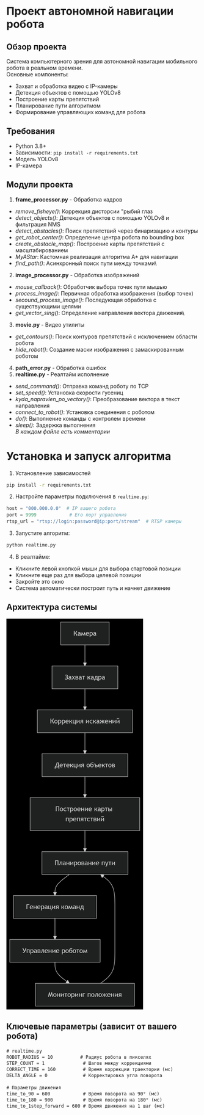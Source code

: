 # Проект автономной навигации робота
## Обзор проекта
Система компьютерного зрения для автономной навигации мобильного робота в реальном времени.\
Основные компоненты:
- Захват и обработка видео с IP-камеры
- Детекция объектов с помощью YOLOv8
- Построение карты препятствий
- Планирование пути алгоритмом
- Формирование управляющих команд для робота
## Требования
- Python 3.8+
- Зависимости: `pip install -r requirements.txt`
- Модель YOLOv8
- IP-камера
## Модули проекта
1. **frame_processor.py** - Обработка кадров
- *remove_fisheye()*: Коррекция дисторсии "рыбий глаз
- *detect_objects()*: Детекция объектов с помощью YOLOv8 и фильтрация NMS
- *detect_obstacles()*: Поиск препятствий через бинаризацию и контуры
- *get_robot_center()*: Определение центра робота по bounding box
- *create_obstacle_map()*: Построение карты препятствий с масштабированием
- *MyAStar*: Кастомная реализация алгоритма A* для навигации
- *find_path()*: Асинхронный поиск пути между точками\
2. **image_processor.py** - Обработка изображений
- *mouse_callback()*: Обработчик выбора точек пути мышью
- *process_image()*: Первичная обработка изображения (выбор точек)
- *secound_process_image()*: Последующая обработка с существующими целями
- *get_vector_sing()*: Определение направления вектора движения\
3. **movie.py** - Видео утилиты
- *get_contours()*: Поиск контуров препятствий с исключением области робота
- *hide_robot()*: Создание маски изображения с замаскированным роботом
4. **path_error.py** - Обработка ошибок
5. **realtime.py** - Реалтайм исполнение
- *send_command()*: Отправка команд роботу по TCP
- *set_speed()*: Установка скорости гусениц
- *kyda_napravlen_po_vectory()*: Преобразование вектора в текст направления
- *connect_to_robot()*: Установка соединения с роботом
- *do()*: Выполнение команды с контролем времени
- *sleep()*: Задержка выполнения\
*В каждом файле есть комментарии*
# Установка и запуск алгоритма
1. Установление зависимостей
```bash
pip install -r requirements.txt
```
2. Настройте параметры подключения в `realtime.py`:
```python
host = "000.000.0.0"  # IP вашего робота
port = 9999            # Его порт управления
rtsp_url = "rtsp://login:password@ip:port/stream"  # RTSP камеры
```
3. Запустите алгоритм:
```bash
python realtime.py
```
4. В реалтайме:
- Кликните левой кнопкой мыши для выбора стартовой позиции
- Кликните еще раз для выбора целевой позиции
- Закройте это окно
- Система автоматически построит путь и начнет движение
## Архитектура системы
![Архитектура](https://github.com/Jvst3r/Robot-Navigation/blob/main/Architecture.png)
## Ключевые параметры (зависит от вашего робота)
```
# realtime.py
ROBOT_RADIUS = 10          # Радиус робота в пикселях
STEP_COUNT = 1              # Шагов между коррекциями
CORRECT_TIME = 160          # Время коррекции траектории (мс)
DELTA_ANGLE = 0             # Корректировка угла поворота

# Параметры движения
time_to_90 = 600            # Время поворота на 90° (мс)
time_to_180 = 900           # Время поворота на 180° (мс)
time_to_1step_forward = 600 # Время движения на 1 шаг (мс)
```
